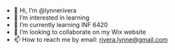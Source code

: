- 👋 Hi, I’m @lynnerivera
- 👀 I’m interested in learning
- 🌱 I’m currently learning INF 6420
- 💞️ I’m looking to collaborate on my Wix website
- 📫 How to reach me by email: rivera.lynne@gmail.com

<!---
lynnerivera/lynnerivera is a ✨ special ✨ repository because its `README.md` (this file) appears on your GitHub profile.
You can click the Preview link to take a look at your changes.
--->
